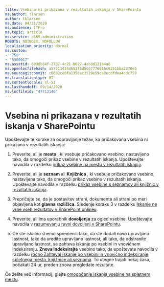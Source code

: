 ```yaml
---
title: Vsebina ni prikazana v rezultatih iskanja v SharePointu
ms.author: tlarsen
author: tklarsen
ms.date: 04/21/2020
ms.audience: ITPro
ms.topic: article
ms.service: o365-administration
ROBOTS: NOINDEX, NOFOLLOW
localization_priority: Normal
ms.custom:
- "750"
- "5300017"
ms.assetid: 693db84f-2737-4c21-b027-4ab3d121b4a8
ms.openlocfilehash: a57711434d653f5d5667776916c9251bba2370e6
ms.sourcegitcommit: c6692ce0fa1358ec3529e59ca0ecdfdea4cdc759
ms.translationtype: MT
ms.contentlocale: sl-SI
ms.lasthandoff: 09/14/2020
ms.locfileid: "47713146"
---
```

# <a name="content-doesnt-appear-in-sharepoint-search-results"></a>Vsebina ni prikazana v rezultatih iskanja v SharePointu

Upoštevajte te korake za odpravljanje težav, ko pričakovana vsebina ni prikazana v rezultatih iskanja:
  
1. Preverite, ali je **mesto** , ki vsebuje pričakovano vsebino, nastavljeno tako, da omogoči prikaz vsebine v rezultatih iskanja. Upoštevajte navodila v razdelku [prikaz vsebine na mestu v rezultatih iskanja](https://docs.microsoft.com/sharepoint/make-site-content-searchable#show-content-on-a-site-in-search-results).

2. Preverite, ali je **seznam** ali **Knjižnica** , ki vsebuje pričakovano vsebino, nastavljena tako, da omogoči prikaz vsebine v rezultatih iskanja. Upoštevajte navodila v razdelku [prikaz vsebine s seznamov ali knjižnic v rezultatih iskanja](https://docs.microsoft.com/sharepoint/make-site-content-searchable#show-content-from-lists-or-libraries-in-search-results).

3. Prepričajte se, da je postavitev strani, dokumenta ali strani po meri objavljena kot **glavna različica.** Sledenje koraku 3 v razdelku [Iskanje ne vrne vseh rezultatov v SharePoint onlineu](https://go.microsoft.com/fwlink/?linkid=874525).

4. Preverite, ali ima uporabnik **dovoljenja** za ogled vsebine. Upoštevajte navodila v [razumevanju ravni dovoljenj v SharePointu](https://docs.microsoft.com/sharepoint/understanding-permission-levels).
    
5. Če ste iskalno shemo spremenili tako, da ste dodali novo upravljano lastnost, tako da uredite upravljano lastnost, ali tako, da odstranite upravljano lastnost, se zahteva iskanje po vsebini in vnovičnem indeksiranju. **Znova Indeksirajte** vsebino tako, da upoštevate navodila v razdelku [ročno Zahtevaj iskanje po vsebini in vnovično indeksiranje spletnega mesta, knjižnice ali seznama](https://docs.microsoft.com/sharepoint/crawl-site-content). To utegne trajati nekaj časa, počakati 24 ur, preden znova pregledate rezultate.

Če želite več informacij, glejte [omogočanje iskanja vsebine na spletnem mestu](https://docs.microsoft.com/sharepoint/make-site-content-searchable). 
  
